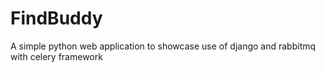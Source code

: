 # FindBuddy
A simple python web application to showcase use of django and rabbitmq with celery framework
